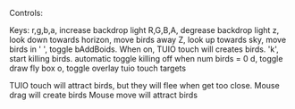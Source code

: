 Controls:

Keys:
r,g,b,a, increase backdrop light
R,G,B,A, degrease backdrop light
z, look down towards horizon, move birds away
Z, look up towards sky, move birds in
' ', toggle bAddBoids. When on, TUIO touch will creates birds.
'k', start killing birds. automatic toggle killing off when num birds = 0
d, toggle draw fly box
o, toggle overlay tuio touch targets

TUIO touch will attract birds, but they will flee when get too close.
Mouse drag will create birds
Mouse move will attract birds